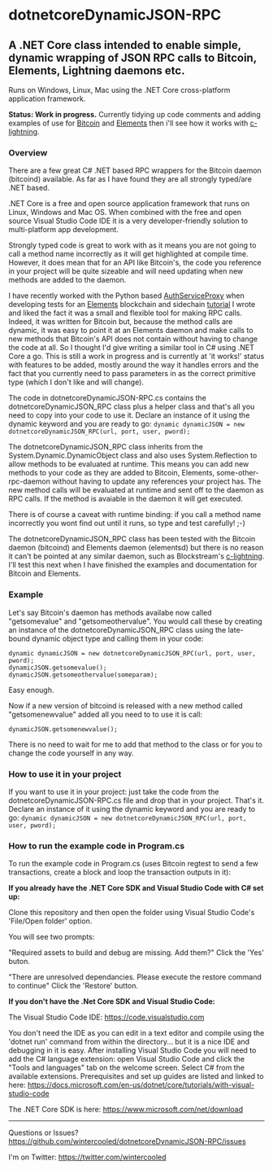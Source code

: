 # dotnetcoreDynamicJSON-RPC
## A .NET Core class intended to enable simple, dynamic wrapping of JSON RPC calls to Bitcoin, Elements, Lightning daemons etc.

Runs on Windows, Linux, Mac using the .NET Core cross-platform application framework.

**Status: Work in progress.** Currently tidying up code comments and adding examples of use for [Bitcoin](https://github.com/bitcoin/bitcoin) and [Elements](https://elementsproject.org/) then i'll see how it works with [c-lightning](https://github.com/ElementsProject/lightning).

### Overview

There are a few great C# .NET based RPC wrappers for the Bitcoin daemon (bitcoind) available. As far as I have found they are all strongly typed/are .NET based. 

.NET Core is a free and open source application framework that runs on Linux, Windows and Mac OS. When combined with the free and open source Visual Studio Code IDE it is a very developer-friendly solution to multi-platform app development.

Strongly typed code is great to work with as it means you are not going to call a method name incorrectly as it will get highlighted at compile time. However, it does mean that for an API like Bitcoin's, the code you reference in your project will be quite sizeable and will need updating when new methods are added to the daemon. 

I have recently worked with the Python based [AuthServiceProxy](https://github.com/jgarzik/python-bitcoinrpc) when developing tests for an [Elements](https://github.com/ElementsProject/elements) blockchain and sidechain [tutorial](https://elementsproject.org/elements-code-tutorial/overview) I wrote and liked the fact it was a small and flexible tool for making RPC calls. Indeed, it was written for Bitcoin but, because the method calls are dynamic, it was easy to point it at an Elements daemon and make calls to new methods that Bitcoin's API does not contain without having to change the code at all. So I thought I'd give writing a similar tool in C# using .NET Core a go. This is still a work in progress and is currently at 'it works!' status with features to be added, mostly around the way it handles errors and the fact that you currently need to pass parameters in as the correct primitive type (which I don't like and will change).

The code in dotnetcoreDynamicJSON-RPC.cs contains the dotnetcoreDynamicJSON_RPC class plus a helper class and that's all you need to copy into your code to use it. Declare an instance of it using the dynamic keyword and you are ready to go: ```dynamic dynamicJSON = new dotnetcoreDynamicJSON_RPC(url, port, user, pword);```

The dotnetcoreDynamicJSON_RPC class inherits from the System.Dynamic.DynamicObject class and also uses System.Reflection to allow methods to be evaluated at runtime. This means you can add new methods to your code as they are added to Bitcoin, Elements, some-other-rpc-daemon without having to update any references your project has. The new method calls will be evaluated at runtime and sent off to the daemon as RPC calls. If the method is avaiable in the daemon it will get executed.

There is of course a caveat with runtime binding: if you call a method name incorrectly you wont find out until it runs, so type and test carefully! ;-)

The dotnetcoreDynamicJSON_RPC class has been tested with the Bitcoin daemon (bitcoind) and Elements daemon (elementsd) but there is no reason it can't be pointed at any similar daemon, such as Blockstream's [c-lightning](https://github.com/ElementsProject/lightning). I'll test this next when I have finished the examples and documentation for Bitcoin and Elements.

### Example

Let's say Bitcoin's daemon has methods availabe now called "getsomevalue" and "getsomeothervalue". You would call these by creating an instance of the dotnetcoreDynamicJSON_RPC class using the late-bound dynamic object type and calling them in your code:

~~~~
dynamic dynamicJSON = new dotnetcoreDynamicJSON_RPC(url, port, user, pword);
dynamicJSON.getsomevalue();
dynamicJSON.getsomeothervalue(someparam);
~~~~

Easy enough.

Now if a new version of bitcoind is released with a new method called "getsomenewvalue" added all you need to to use it is call:

~~~~
dynamicJSON.getsomenewvalue();
~~~~

There is no need to wait for me to add that method to the class or for you to change the code yourself in any way.

### How to use it in your project

If you want to use it in your project: just take the code from the dotnetcoreDynamicJSON-RPC.cs file and drop that in your project. That's it. Declare an instance of it using the dynamic keyword and you are ready to go: ```dynamic dynamicJSON = new dotnetcoreDynamicJSON_RPC(url, port, user, pword);```

### How to run the example code in Program.cs

To run the example code in Program.cs (uses Bitcoin regtest to send a few transactions, create a block and loop the transaction outputs in it): 

**If you already have the .NET Core SDK and Visual Studio Code with C# set up:**

Clone this repository and then open the folder using Visual Studio Code's 'File/Open folder' option.

You will see two prompts:

"Required assets to build and debug are missing. Add them?"
Click the 'Yes' buton.

"There are unresolved dependancies. Please execute the restore command to continue"
Click the 'Restore' button.

**If you don't have the .Net Core SDK and Visual Studio Code:**

The Visual Studio Code IDE: https://code.visualstudio.com 

You don't need the IDE as you can edit in a text editor and compile using the 'dotnet run' command from within the directory... but it is a nice IDE and debugging in it is easy. After installing Visual Studio Code you will need to add the C# language extension: open Visual Studio Code and click the "Tools and languages" tab on the welcome screen. Select C# from the available extensions. Prerequisites and set up guides are listed and linked to here: https://docs.microsoft.com/en-us/dotnet/core/tutorials/with-visual-studio-code

The .NET Core SDK is here: https://www.microsoft.com/net/download

* * * 

Questions or Issues? https://github.com/wintercooled/dotnetcoreDynamicJSON-RPC/issues

I'm on Twitter: https://twitter.com/wintercooled

